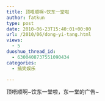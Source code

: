 ```yaml
---
title: 顶唔顺啊~饮东一堂啦
author: fatkun
type: post
date: 2010-06-23T15:40:01+00:00
url: /2010/06/dong-yi-tang.html
views:
  - 5
duoshuo_thread_id:
  - 6300408737551090434
categories:
  - 搞笑娱乐

---
```

顶唔顺啊~饮东一堂啦，东一堂的广告~